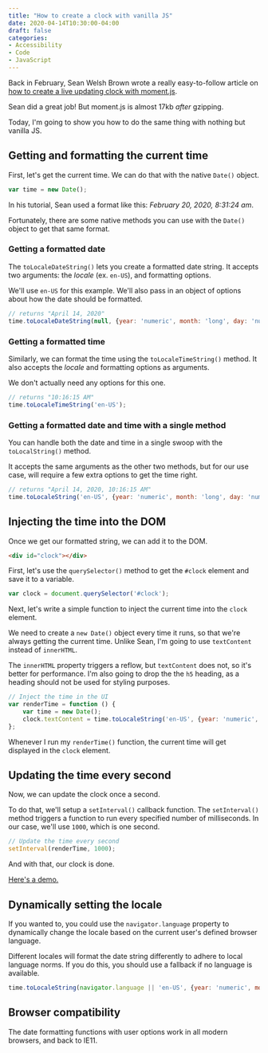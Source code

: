 ```yaml
---
title: "How to create a clock with vanilla JS"
date: 2020-04-14T10:30:00-04:00
draft: false
categories:
- Accessibility
- Code
- JavaScript
---
```


Back in February, Sean Welsh Brown wrote a really easy-to-follow article on [how to create a live updating clock with moment.js](https://levelup.gitconnected.com/how-to-use-moment-js-to-create-a-live-updating-clock-in-vanilla-javascript-20ae33ef2fd1).

Sean did a great job! But moment.js is almost 17kb *after* gzipping.

Today, I'm going to show you how to do the same thing with nothing but vanilla JS.

## Getting and formatting the current time

First, let's get the current time. We can do that with the native `Date()` object.

```js
var time = new Date();
```

In his tutorial, Sean used a format like this: _February 20, 2020, 8:31:24 am_.

Fortunately, there are some native methods you can use with the `Date()` object to get that same format.

### Getting a formatted date

The `toLocaleDateString()` lets you create a formatted date string. It accepts two arguments: the _locale_ (ex. `en-US`), and formatting options.

We'll use `en-US` for this example. We'll also pass in an object of options about how the date should be formatted.

```js
// returns "April 14, 2020"
time.toLocaleDateString(null, {year: 'numeric', month: 'long', day: 'numeric'});
```

### Getting a formatted time

Similarly, we can format the time using the `toLocaleTimeString()` method. It also accepts the _locale_ and formatting options as arguments.

We don't actually need any options for this one.

```js
// returns "10:16:15 AM"
time.toLocaleTimeString('en-US');
```

### Getting a formatted date and time with a single method

You can handle both the date and time in a single swoop with the `toLocalString()` method.

It accepts the same arguments as the other two methods, but for our use case, will require a few extra options to get the time right.

```js
// returns "April 14, 2020, 10:16:15 AM"
time.toLocaleString('en-US', {year: 'numeric', month: 'long', day: 'numeric', hour: 'numeric', minute: 'numeric', second: 'numeric', hour12: true});
```

## Injecting the time into the DOM

Once we get our formatted string, we can add it to the DOM.

```html
<div id="clock"></div>
```

First, let's use the `querySelector()` method to get the `#clock` element and save it to a variable.

```js
var clock = document.querySelector('#clock');
```

Next, let's write a simple function to inject the current time into the `clock` element.

We need to create a `new Date()` object every time it runs, so that we're always getting the current time. Unlike Sean, I'm going to use `textContent` instead of `innerHTML`.

The `innerHTML` property triggers a reflow, but `textContent` does not, so it's better for performance. I'm also going to drop the the `h5` heading, as a heading should not be used for styling purposes.

```js
// Inject the time in the UI
var renderTime = function () {
	var time = new Date();
	clock.textContent = time.toLocaleString('en-US', {year: 'numeric', month: 'long', day: 'numeric', hour: 'numeric', minute: 'numeric', second: 'numeric', hour12: true});
};
```

Whenever I run my `renderTime()` function, the current time will get displayed in the `clock` element.

## Updating the time every second

Now, we can update the clock once a second.

To do that, we'll setup a `setInterval()` callback function. The `setInterval()` method triggers a function to run every specified number of milliseconds. In our case, we'll use `1000`, which is one second.

```js
// Update the time every second
setInterval(renderTime, 1000);
```

And with that, our clock is done.

[Here's a demo.](https://codepen.io/cferdinandi/pen/bGVVajz)

## Dynamically setting the locale

If you wanted to, you could use the `navigator.language` property to dynamically change the locale based on the current user's defined browser language.

Different locales will format the date string differently to adhere to local language norms. If you do this, you should use a fallback if no language is available.

```js
time.toLocaleString(navigator.language || 'en-US', {year: 'numeric', month: 'long', day: 'numeric', hour: 'numeric', minute: 'numeric', second: 'numeric', hour12: true});
```

## Browser compatibility

The date formatting functions with user options work in all modern browsers, and back to IE11.